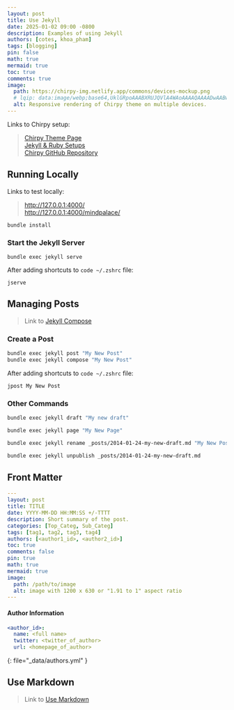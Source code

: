 ```yaml
---
layout: post
title: Use Jekyll
date: 2025-01-02 09:00 -0800
description: Examples of using Jekyll
authors: [cotes, khoa_pham]
tags: [blogging]
pin: false
math: true
mermaid: true
toc: true
comments: true
image:
  path: https://chirpy-img.netlify.app/commons/devices-mockup.png
  # lqip: data:image/webp;base64,UklGRpoAAABXRUJQVlA4WAoAAAAQAAAADwAABwAAQUxQSDIAAAARL0AmbZurmr57yyIiqE8oiG0bejIYEQTgqiDA9vqnsUSI6H+oAERp2HZ65qP/VIAWAFZQOCBCAAAA8AEAnQEqEAAIAAVAfCWkAALp8sF8rgRgAP7o9FDvMCkMde9PK7euH5M1m6VWoDXf2FkP3BqV0ZYbO6NA/VFIAAAA
  alt: Responsive rendering of Chirpy theme on multiple devices.
---
```


Links to Chirpy setup:
> [Chirpy Theme Page](https://chirpy.cotes.page)  
> [Jekyll & Ruby Setups](https://jekyllrb.com/docs/installation/)  
> [Chirpy GitHub Repository](https://github.com/cotes2020/jekyll-theme-chirpy/wiki)

<!-- --- -->

## Running Locally   
Links to test locally:  
> <http://127.0.0.1:4000/>  
> <http://127.0.0.1:4000/mindpalace/>  

```shell
bundle install
```


### Start the Jekyll Server   
```shell
bundle exec jekyll serve
```

After adding shortcuts to `code ~/.zshrc` file:
```shell
jserve
```


## Managing Posts   
> Link to [Jekyll Compose](https://github.com/jekyll/jekyll-compose)


### Create a Post   
```bash
bundle exec jekyll post "My New Post"
bundle exec jekyll compose "My New Post"
```

After adding shortcuts to `code ~/.zshrc` file:
```shell
jpost My New Post
```


### Other Commands   
```bash
bundle exec jekyll draft "My new draft"
```

```bash
bundle exec jekyll page "My New Page"
```

```bash
bundle exec jekyll rename _posts/2014-01-24-my-new-draft.md "My New Post"
```

```bash
bundle exec jekyll unpublish _posts/2014-01-24-my-new-draft.md
```


## Front Matter   
```yaml
---
layout: post
title: TITLE
date: YYYY-MM-DD HH:MM:SS +/-TTTT
description: Short summary of the post.
categories: [Top_Categ, Sub_Categ]
tags: [tag1, tag2, tag3, tag4]
authors: [<author1_id>, <author2_id>]
toc: true
comments: false
pin: true
math: true
mermaid: true
image:
  path: /path/to/image
  alt: image with 1200 x 630 or "1.91 to 1" aspect ratio
---
```


#### Author Information   
```yaml
<author_id>:
  name: <full name>
  twitter: <twitter_of_author>
  url: <homepage_of_author>
```
{: file="_data/authors.yml" }


## Use Markdown 
> Link to [Use Markdown](https://khoapham1002.github.io/mindpalace/posts/use-markdown/)  
